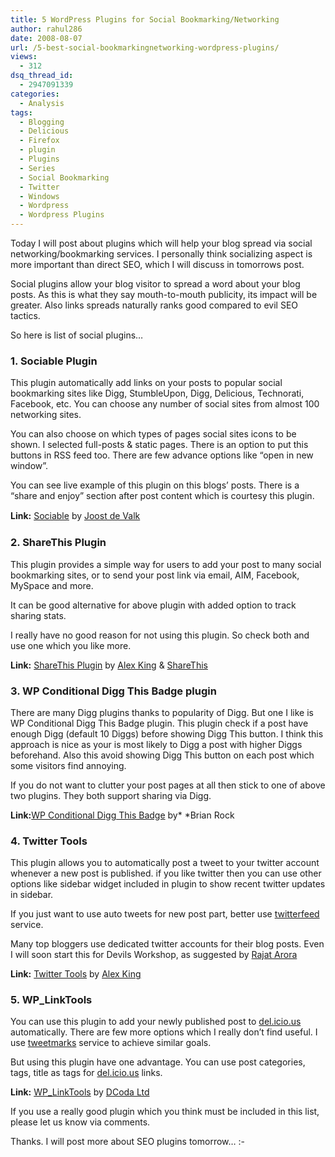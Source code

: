 ```yaml
---
title: 5 WordPress Plugins for Social Bookmarking/Networking
author: rahul286
date: 2008-08-07
url: /5-best-social-bookmarkingnetworking-wordpress-plugins/
views:
  - 312
dsq_thread_id:
  - 2947091339
categories:
  - Analysis
tags:
  - Blogging
  - Delicious
  - Firefox
  - plugin
  - Plugins
  - Series
  - Social Bookmarking
  - Twitter
  - Windows
  - Wordpress
  - Wordpress Plugins
---
```

Today I will post about plugins which will help your blog spread via social networking/bookmarking services. I personally think socializing aspect is more important than direct SEO, which I will discuss in tomorrows post.

Social plugins allow your blog visitor to spread a word about your blog posts. As this is what they say mouth-to-mouth publicity, its impact will be greater. Also links spreads naturally ranks good compared to evil SEO tactics.

So here is list of social plugins&#8230;

### 1. Sociable Plugin

This plugin automatically add links on your posts to popular social bookmarking sites like Digg, StumbleUpon, Digg, Delicious, Technorati, Facebook, etc. You can choose any number of social sites from almost 100 networking sites.

You can also choose on which types of pages social sites icons to be shown. I selected full-posts & static pages. There is an option to put this buttons in RSS feed too. There are few advance options like &#8220;open in new window&#8221;.

You can see live example of this plugin on this blogs&#8217; posts. There is a &#8220;share and enjoy&#8221; section after post content which is courtesy this plugin.

**Link:** <a href="http://wordpress.org/extend/plugins/sociable/" onclick="_gaq.push(['_trackEvent', 'outbound-article', 'http://wordpress.org/extend/plugins/sociable/', 'Sociable']);" >Sociable</a> by <span style="line-height: normal;"><span style="line-height: 19px;"><a href="http://yoast.com/" onclick="_gaq.push(['_trackEvent', 'outbound-article', 'http://yoast.com/', 'Joost de Valk']);" >Joost de Valk</a></span> </span>

### 2. ShareThis Plugin

This plugin provides a simple way for users to add your post to many social bookmarking sites, or to send your post link via email, AIM, Facebook, MySpace and more.

It can be good alternative for above plugin with added option to track sharing stats.

I really have no good reason for not using this plugin. So check both and use one which you like more.

**Link:** <a href="http://wordpress.org/extend/plugins/share-this/" onclick="_gaq.push(['_trackEvent', 'outbound-article', 'http://wordpress.org/extend/plugins/share-this/', 'ShareThis Plugin']);" >ShareThis Plugin</a> by <a href="http://alexking.org/" onclick="_gaq.push(['_trackEvent', 'outbound-article', 'http://alexking.org/', 'Alex King']);" >Alex King</a> & <a href="http://sharethis.com/" onclick="_gaq.push(['_trackEvent', 'outbound-article', 'http://sharethis.com/', 'ShareThis']);" >ShareThis</a>

### 3. WP Conditional Digg This Badge plugin

There are many Digg plugins thanks to popularity of Digg. But one I like is WP Conditional Digg This Badge plugin. This plugin check if a post have enough Digg (default 10 Diggs) before showing Digg This button. I think this approach is nice as your is most likely to Digg a post with higher Diggs beforehand. Also this avoid showing Digg This button on each post which some visitors find annoying.

If you do not want to clutter your post pages at all then stick to one of above two plugins. They both support sharing via Digg.

**Link:**<a href="http://wordpress.org/extend/plugins/conditional-digg-this-badge/" onclick="_gaq.push(['_trackEvent', 'outbound-article', 'http://wordpress.org/extend/plugins/conditional-digg-this-badge/', 'WP Conditional Digg This Badge']);" >WP Conditional Digg This Badge</a> by* *Brian Rock

### 4. Twitter Tools

This plugin allows you to automatically post a tweet to your twitter account whenever a new post is published. if you like twitter then you can use other options like sidebar widget included in plugin to show recent twitter updates in sidebar.

If you just want to use auto tweets for new post part, better use <a href="http://www.twitterfeed.com/" onclick="_gaq.push(['_trackEvent', 'outbound-article', 'http://www.twitterfeed.com/', 'twitterfeed']);" >twitterfeed</a> service.

Many top bloggers use dedicated twitter accounts for their blog posts. Even I will soon start this for Devils Workshop, as suggested by <a href="http://rajatarora.info/talking/" onclick="_gaq.push(['_trackEvent', 'outbound-article', 'http://rajatarora.info/talking/', 'Rajat Arora']);" >Rajat Arora</a>

**Link:** <a href="http://wordpress.org/extend/plugins/twitter-tools/" onclick="_gaq.push(['_trackEvent', 'outbound-article', 'http://wordpress.org/extend/plugins/twitter-tools/', 'Twitter Tools']);" >Twitter Tools</a> by <a href="http://alexking.org/" onclick="_gaq.push(['_trackEvent', 'outbound-article', 'http://alexking.org/', 'Alex King']);" >Alex King</a>

### 5. WP_LinkTools

You can use this plugin to add your newly published post to <a href="http://del.icio.us/" onclick="_gaq.push(['_trackEvent', 'outbound-article', 'http://del.icio.us/', 'del.icio.us']);" >del.icio.us</a> automatically. There are few more options which I really don&#8217;t find useful. I use [tweetmarks][1] service to achieve similar goals.

But using this plugin have one advantage. You can use post categories, tags, title as tags for <a href="http://del.icio.us/" onclick="_gaq.push(['_trackEvent', 'outbound-article', 'http://del.icio.us/', 'del.icio.us']);" >del.icio.us</a> links.

**Link:** <a href="http://wordpress.org/extend/plugins/blog-linkit/" onclick="_gaq.push(['_trackEvent', 'outbound-article', 'http://wordpress.org/extend/plugins/blog-linkit/', 'WP_LinkTools']);" >WP_LinkTools</a> by <a href="http://www.dcoda.co.uk/" onclick="_gaq.push(['_trackEvent', 'outbound-article', 'http://www.dcoda.co.uk/', 'DCoda Ltd']);" >DCoda Ltd</a>

If you use a really good plugin which you think must be included in this list, please let us know via comments.

Thanks. I will post more about SEO plugins tomorrow&#8230; <img src="http://devilsworkshop.org/wp-includes/images/smilies/simple-smile.png" alt=":-)" class="wp-smiley" style="height: 1em; max-height: 1em;" />

 [1]: http://devilsworkshop.org/2008/07/08/tweetmarks-organize-twitter-links-and-share-them-on-delicious-automatically/
